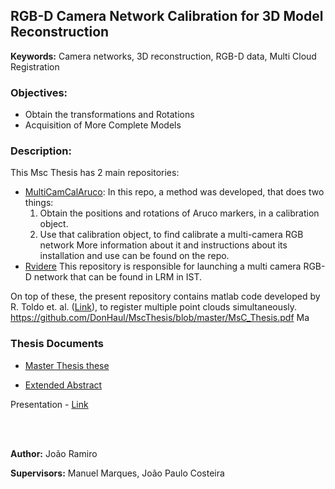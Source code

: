 
## RGB-D Camera Network Calibration for 3D Model Reconstruction

**Keywords:** Camera networks, 3D reconstruction, RGB-D data, Multi Cloud Registration

### Objectives:
* Obtain the transformations and Rotations 
* Acquisition of More Complete Models

### Description:
This Msc Thesis has 2 main repositories:
 - [MultiCamCalAruco](https://github.com/DonHaul/MultiCamCalAruco/tree/master):
In this repo, a method was developed, that does two things:
	1. Obtain the positions and rotations of Aruco markers, in a calibration  object.
	2. Use that calibration object, to find calibrate a multi-camera RGB network
	More information  about it and instructions about its installation and use can be found on the repo.
  - [Rvidere](https://github.com/DonHaul/Rvidere)
  This repository is responsible for launching a multi camera RGB-D network that can be found in LRM in IST.


On top of these, the present repository contains matlab code developed by R. Toldo et. al. ([Link](https://www.researchgate.net/publication/228959196)), to register multiple point clouds simultaneously.
<br>
https://github.com/DonHaul/MscThesis/blob/master/MsC_Thesis.pdf
Ma
### Thesis Documents
- [Master Thesis these](https://github.com/DonHaul/MscThesis/blob/master/MsC_Thesis.pdf)

- [Extended Abstract](https://github.com/DonHaul/MscThesis/blob/master/Extended_Abstract.pdf)

Presentation - [Link](https://mega.nz/#F!8MBxFSAB!aoKIWGMDL75TqNgwubL_qA)

<br>
<br>

**Author:** João Ramiro

**Supervisors:** Manuel Marques, João Paulo Costeira
